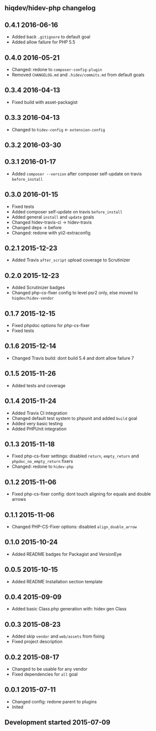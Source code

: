 hiqdev/hidev-php changelog
--------------------------

## 0.4.1 2016-06-16

- Added back `.gitignore` to default goal
- Added allow failure for PHP 5.5

## 0.4.0 2016-05-21

- Changed: redone to `composer-config-plugin`
- Removed `CHANGELOG.md` and `.hidev/commits.md` from default goals

## 0.3.4 2016-04-13

- Fixed build with asset-packagist

## 0.3.3 2016-04-13

- Changed to `hidev-config` <- `extension-config`

## 0.3.2 2016-03-30


## 0.3.1 2016-01-17

- Added `composer --version` after composer self-update on travis `before_install`

## 0.3.0 2016-01-15

- Fixed tests
- Added composer self-update on travis `before_install`
- Added general `install` and `update` goals
- Changed hidev-travis-ci -> hidev-travis
- Changed deps -> before
- Changed: redone with yii2-extraconfig

## 0.2.1 2015-12-23

- Added Travis `after_script` upload coverage to Scrutinizer

## 0.2.0 2015-12-23

- Added Scrutinizer badges
- Changed php-cs-fixer config to level psr2 only, else moved to `hiqdev/hidev-vendor`

## 0.1.7 2015-12-15

- Fixed phpdoc options for php-cs-fixer
- Fixed tests

## 0.1.6 2015-12-14

- Changed Travis build: dont build 5.4 and dont allow failure 7

## 0.1.5 2015-11-26

- Added tests and coverage

## 0.1.4 2015-11-24

- Added Travis CI integration
- Changed default test system to phpunit and added `build` goal
- Added very basic testing
- Added PHPUnit integration

## 0.1.3 2015-11-18

- Fixed php-cs-fixer settings: disabled `return`, `empty_return` and `phpdoc_no_empty_return` fixers
- Changed: redone to `hidev-php`

## 0.1.2 2015-11-06

- Fixed php-cs-fixer config: dont touch aligning for equals and double arrows

## 0.1.1 2015-11-06

- Changed PHP-CS-Fixer options: disabled `align_double_arrow`

## 0.1.0 2015-10-24

- Added README badges for Packagist and VersionEye

## 0.0.5 2015-10-15

- Added README Installation section template

## 0.0.4 2015-09-09

- Added basic Class.php generation with: hidev gen Class

## 0.0.3 2015-08-23

- Added skip `vendor` and `web/assets` from fixing
- Fixed project description

## 0.0.2 2015-08-17

- Changed to be usable for any vendor
- Fixed dependencies for `all` goal

## 0.0.1 2015-07-11

- Changed config: redone parent to plugins
- Inited

## Development started 2015-07-09

